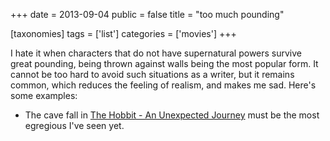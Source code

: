 +++
date = 2013-09-04
public = false
title = "too much pounding"

[taxonomies]
tags = ['list']
categories = ['movies']
+++

I hate it when characters that do not have supernatural powers survive
great pounding, being thrown against walls being the most popular form.
It cannot be too hard to avoid such situations as a writer, but it
remains common, which reduces the feeling of realism, and makes me sad.
Here\'s some examples:

-   The cave fall in [The Hobbit - An Unexpected Journey] must be the
    most egregious I\'ve seen yet.

  [The Hobbit - An Unexpected Journey]: http://tshepang.net/the-hobbit-an-unexpected-journey-2012
